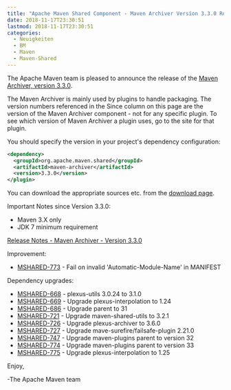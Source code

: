 ```yaml
---
title: "Apache Maven Shared Component - Maven Archiver Version 3.3.0 Released"
date: 2018-11-17T23:30:51
lastmod: 2018-11-17T23:30:51
categories:
  - Neuigkeiten
  - BM
  - Maven
  - Maven-Shared
---
```

The Apache Maven team is pleased to announce the release of the 
[Maven Archiver, version 3.3.0](https://maven.apache.org/shared/maven-archiver/).

The Maven Archiver is mainly used by plugins to handle packaging. The version
numbers referenced in the Since column on this page are the version of the
Maven Archiver component - not for any specific plugin. To see which version of
Maven Archiver a plugin uses, go to the site for that plugin.

You should specify the version in your project's dependency configuration:

```xml
<dependency>
  <groupId>org.apache.maven.shared</groupId>
  <artifactId>maven-archiver</artifactId>
  <version>3.3.0</version>
</plugin>
```

You can download the appropriate sources etc. from the [download page][download-page].
 
 
Important Notes since Version 3.3.0:

 * Maven 3.X only
 * JDK 7 minimum requirement

<!-- more -->

[Release Notes - Maven Archiver - Version 3.3.0][release-notes]

Improvement:

 * [MSHARED-773](https://issues.apache.org/jira/browse/MSHARED-773) - Fail on invalid 'Automatic-Module-Name' in MANIFEST

Dependency upgrades:

 * [MSHARED-668](https://issues.apache.org/jira/browse/MSHARED-668) - plexus-utils 3.0.24 to 3.1.0
 * [MSHARED-669](https://issues.apache.org/jira/browse/MSHARED-669) - Upgrade plexus-interpolation to 1.24
 * [MSHARED-686](https://issues.apache.org/jira/browse/MSHARED-686) - Upgrade parent to 31
 * [MSHARED-721](https://issues.apache.org/jira/browse/MSHARED-721) - Upgrade maven-shared-utils to 3.2.1
 * [MSHARED-726](https://issues.apache.org/jira/browse/MSHARED-726) - Upgrade plexus-archiver to 3.6.0
 * [MSHARED-727](https://issues.apache.org/jira/browse/MSHARED-727) - Upgrade mave-surefire/failsafe-plugin 2.21.0
 * [MSHARED-747](https://issues.apache.org/jira/browse/MSHARED-747) - Upgrade maven-plugins parent to version 32
 * [MSHARED-774](https://issues.apache.org/jira/browse/MSHARED-774) - Upgrade maven-plugins parent to version 33
 * [MSHARED-775](https://issues.apache.org/jira/browse/MSHARED-775) - Upgrade plexus-interpolation to 1.25
 
Enjoy,

-The Apache Maven team

[download-page]: https://maven.apache.org/shared/maven-archiver/download.cgi
[release-notes]: https://issues.apache.org/jira/secure/ReleaseNote.jspa?projectId=12317922&version=12341347
